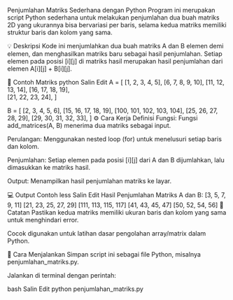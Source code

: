 Penjumlahan Matriks Sederhana dengan Python
Program ini merupakan script Python sederhana untuk melakukan penjumlahan dua buah matriks 2D yang ukurannya bisa bervariasi per baris, selama kedua matriks memiliki struktur baris dan kolom yang sama.

💡 Deskripsi
Kode ini menjumlahkan dua buah matriks A dan B elemen demi elemen, dan menghasilkan matriks baru sebagai hasil penjumlahan. Setiap elemen pada posisi [i][j] di matriks hasil merupakan hasil penjumlahan dari elemen A[i][j] + B[i][j].

🧾 Contoh Matriks
python
Salin
Edit
A = [
    [1, 2, 3, 4, 5],
    [6, 7, 8, 9, 10],
    [11, 12, 13, 14],
    [16, 17, 18, 19],   
    [21, 22, 23, 24],
]

B = [
    [2, 3, 4, 5, 6],
    [15, 16, 17, 18, 19],
    [100, 101, 102, 103, 104],
    [25, 26, 27, 28, 29],
    [29, 30, 31, 32, 33],
]
⚙️ Cara Kerja
Definisi Fungsi:
Fungsi add_matrices(A, B) menerima dua matriks sebagai input.

Perulangan:
Menggunakan nested loop (for) untuk menelusuri setiap baris dan kolom.

Penjumlahan:
Setiap elemen pada posisi [i][j] dari A dan B dijumlahkan, lalu dimasukkan ke matriks hasil.

Output:
Menampilkan hasil penjumlahan matriks ke layar.

💻 Output Contoh
less
Salin
Edit
Hasil Penjumlahan Matriks A dan B:
[3, 5, 7, 9, 11]
[21, 23, 25, 27, 29]
[111, 113, 115, 117]
[41, 43, 45, 47]
[50, 52, 54, 56]
📌 Catatan
Pastikan kedua matriks memiliki ukuran baris dan kolom yang sama untuk menghindari error.

Cocok digunakan untuk latihan dasar pengolahan array/matrix dalam Python.

🚀 Cara Menjalankan
Simpan script ini sebagai file Python, misalnya penjumlahan_matriks.py.

Jalankan di terminal dengan perintah:

bash
Salin
Edit
python penjumlahan_matriks.py
